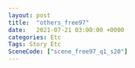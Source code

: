 ```yaml
---
layout: post
title:  "others_free97"
date:   2021-07-21 03:00:00 +0000
categories: Etc
Tags: Story Etc
SceneCode: ["scene_free97_q1_s20"]
---
```

